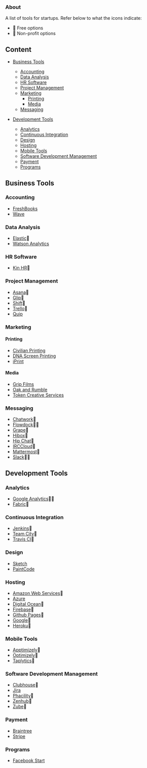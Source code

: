 ### About
A list of tools for startups. Refer below to what the icons indicate:
- :money_with_wings: Free options
- :purple_heart: Non-profit options

## Content
- [Business Tools](#business-tools)
  - [Accounting](#accounting)
  - [Data Analysis](#data-analysis)
  - [HR Software](#hr-software)
  - [Project Management](#project-management)
  - [Marketing](#marketing)
    - [Printing](#printing)
    - [Media](#media)
  - [Messaging](#messaging)

- [Development Tools](#development-tools)
  - [Analytics](#analytics)
  - [Continuous Integration](#continuous-integration)
  - [Design](#design)
  - [Hosting](#hosting)
  - [Mobile Tools](#mobile-tools)
  - [Software Development Management](#software-development-management)
  - [Payment](#payment)
  - [Programs](#programs)
  
## Business Tools
### Accounting
* [FreshBooks](https://www.freshbooks.com/)
* [Wave](https://www.waveapps.com/)

### Data Analysis
* [Elastic](https://www.elastic.co/):money_with_wings:
* [Watson Analytics](https://www.ibm.com/analytics/watson-analytics/us-en/)

### HR Software
* [Kin HR](https://kinhr.com/):purple_heart:

### Project Management
* [Asana](https://asana.com/):money_with_wings:
* [Glip](https://glip.com/):money_with_wings:
* [Shift](https://tryshift.com/):money_with_wings:
* [Trello](https://trello.com/):money_with_wings:
* [Quip](https://quip.com/)

### Marketing
#### Printing
* [Civilian Printing](http://civilianprinting.com/)
* [DNA Screen Printing](http://www.dnascreening.com/)
* [iPrint](http://www.iprint.com/estore/)

#### Media
* [Grip Films](http://gripfilms.ca/)
* [Oak and Rumble](http://oakandrumble.com/)
* [Token Creative Services](https://tokencs.ca/)

### Messaging
* [Chatwork](http://www.chatwork.com/):money_with_wings:
* [Flowdock](https://www.flowdock.com/):money_with_wings::purple_heart:
* [Grape](https://chatgrape.com/):purple_heart:
* [Hibox](https://www.hibox.co/):money_with_wings:
* [Hip Chat](https://www.hipchat.com/):money_with_wings:
* [IRCCloud](https://www.irccloud.com/):money_with_wings:
* [Mattermost](https://www.mattermost.org/):money_with_wings:
* [Slack](https://slack.com/):money_with_wings::purple_heart:

## Development Tools
### Analytics
* [Google Analytics](https://www.google.ca/analytics/):money_with_wings::purple_heart:
* [Fabric](https://fabric.io/):money_with_wings:

### Continuous Integration
* [Jenkins](https://jenkins.io):money_with_wings:
* [Team City](https://www.jetbrains.com/teamcity/):money_with_wings:
* [Travis CI](https://travis-ci.org):money_with_wings:

### Design
* [Sketch](https://www.sketchapp.com/)
* [PaintCode](https://www.paintcodeapp.com/)

### Hosting
* [Amazon Web Services](https://aws.amazon.com/):purple_heart:
* [Azure](https://azure.microsoft.com/)
* [Digital Ocean](https://www.digitalocean.com/):purple_heart:
* [Firebase](https://firebase.google.com/):money_with_wings:
* [Github Pages](https://pages.github.com/):money_with_wings:
* [Google](https://cloud.google.com/):purple_heart:
* [Heroku](https://www.heroku.com/):money_with_wings:

### Mobile Tools
* [Apptimizely](http://apptimize.com/):money_with_wings:
* [Optimizely](https://www.optimizely.com/):money_with_wings:
* [Taplytics](https://taplytics.com):money_with_wings:

### Software Development Management
* [Clubhouse](https://clubhouse.io/):money_with_wings:
* [Jira](https://www.atlassian.com/software/jira)
* [Phacility](https://www.phacility.com/):money_with_wings:
* [Zenhub](https://www.zenhub.com/):money_with_wings:
* [Zube](https://zube.io/):money_with_wings:

### Payment
* [Braintree](https://www.braintreepayments.com/)
* [Stripe](https://stripe.com/ca)

### Programs
* [Facebook Start](https://developers.facebook.com/fbstart/)
